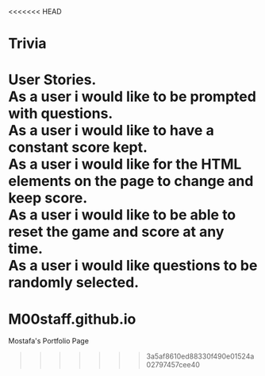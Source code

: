 <<<<<<< HEAD
# Trivia
User Stories.  
As a user i would like to be prompted with questions.  
As a user i would like to have a constant score kept.  
As a user i would like for the HTML elements on the page to change and keep score.  
As a user i would like to be able to reset the game and score at any time.  
As a user i would like questions to be randomly selected.  
=======
# M00staff.github.io
Mostafa's Portfolio Page
>>>>>>> 3a5af8610ed88330f490e01524a02797457cee40
